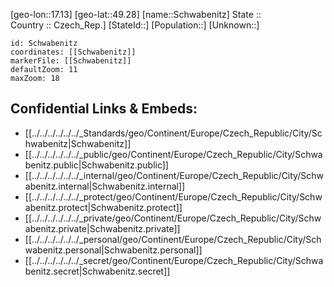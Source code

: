﻿---
location: [49.28,17.13] 
mapzoom: [7,12] 
mapmarker: city 
type: City
tags:
- geo/City


SpocWebEntityId: 34086
isDeleted: false
confidential: public

---
[geo-lon::17.13] 
[geo-lat::49.28] 
[name::Schwabenitz] 
State ::  
Country :: Czech_Rep.] 
[StateId::] 
[Population::] 
[Unknown::] 


```leaflet
id: Schwabenitz
coordinates: [[Schwabenitz]] 
markerFile: [[Schwabenitz]] 
defaultZoom: 11 
maxZoom: 18
```


## Confidential Links & Embeds: 
- [[../../../../../../_Standards/geo/Continent/Europe/Czech_Republic/City/Schwabenitz|Schwabenitz]] 
- [[../../../../../../_public/geo/Continent/Europe/Czech_Republic/City/Schwabenitz.public|Schwabenitz.public]] 
- [[../../../../../../_internal/geo/Continent/Europe/Czech_Republic/City/Schwabenitz.internal|Schwabenitz.internal]] 
- [[../../../../../../_protect/geo/Continent/Europe/Czech_Republic/City/Schwabenitz.protect|Schwabenitz.protect]] 
- [[../../../../../../_private/geo/Continent/Europe/Czech_Republic/City/Schwabenitz.private|Schwabenitz.private]] 
- [[../../../../../../_personal/geo/Continent/Europe/Czech_Republic/City/Schwabenitz.personal|Schwabenitz.personal]] 
- [[../../../../../../_secret/geo/Continent/Europe/Czech_Republic/City/Schwabenitz.secret|Schwabenitz.secret]] 

